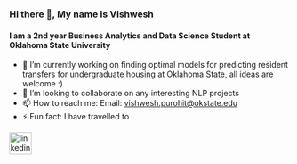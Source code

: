### Hi there 👋, My name is Vishwesh
#### I am a 2nd year Business Analytics and Data Science Student at Oklahoma State University


- 🔭 I’m currently working on finding optimal models for predicting resident transfers for undergraduate housing at Oklahoma State, all ideas are welcome :) 
- 👯 I’m looking to collaborate on any interesting NLP projects 
- 📫 How to reach me: Email: vishwesh.purohit@okstate.edu  
- ⚡ Fun fact: I have travelled to  


[<img src='https://cdn.jsdelivr.net/npm/simple-icons@3.0.1/icons/linkedin.svg' alt='linkedin' height='40'>](https://www.linkedin.com/in/vishwesh-purohit/)  



<!--
**Vishweshpurohit/Vishweshpurohit** is a ✨ _special_ ✨ repository because its `README.md` (this file) appears on your GitHub profile.

Here are some ideas to get you started:

- 🔭 I’m currently working on ...
- 🌱 I’m currently learning ...
- 👯 I’m looking to collaborate on ...
- 🤔 I’m looking for help with ...
- 💬 Ask me about ...
- 📫 How to reach me: ...
- 😄 Pronouns: ...
- ⚡ Fun fact: ...
-->
